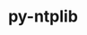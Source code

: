 ---
title: "py-ntplib"
layout: cache
categories: [package, develop]
meta: {"versions": ["0.4.0"], "compilers": ["gcc@=11.4.0", "gcc@=9.4.0", "oneapi@=2023.2.0", "oneapi@=2024.0.0"], "oss": ["ubuntu20.04", "ubuntu22.04"], "platforms": ["linux"], "targets": ["aarch64", "neoverse_v1", "neoverse_v2", "ppc64le", "x86_64_v3"], "stacks": ["e4s", "e4s-aarch64", "e4s-neoverse-v2", "e4s-neoverse_v1", "e4s-oneapi", "e4s-power", "root"], "num_specs": 13, "num_specs_by_stack": {"root": 13, "e4s-neoverse_v1": 2, "e4s-power": 3, "e4s": 2, "e4s-oneapi": 3, "e4s-aarch64": 1, "e4s-neoverse-v2": 2}}
spec_details: [{"hash": "bhddq7b6nrsrrlqpmifu3keccdhqkplv", "compiler": "gcc@=11.4.0", "versions": ["0.4.0"], "os": "ubuntu20.04", "platform": "linux", "target": "neoverse_v1", "variants": ["build_system=python_pip"], "stacks": ["root", "e4s-neoverse_v1"], "size": "-", "tarball": "https://binaries.spack.io/develop/build_cache/linux-ubuntu20.04-neoverse_v1/gcc-11.4.0/py-ntplib-0.4.0/linux-ubuntu20.04-neoverse_v1-gcc-11.4.0-py-ntplib-0.4.0-bhddq7b6nrsrrlqpmifu3keccdhqkplv.spack"}, {"hash": "hotyyg7z6jysqpxh3ggxj6lyfrbqkd6k", "compiler": "gcc@=11.4.0", "versions": ["0.4.0"], "os": "ubuntu20.04", "platform": "linux", "target": "neoverse_v1", "variants": ["build_system=python_pip"], "stacks": ["root", "e4s-neoverse_v1"], "size": "-", "tarball": "https://binaries.spack.io/develop/build_cache/linux-ubuntu20.04-neoverse_v1/gcc-11.4.0/py-ntplib-0.4.0/linux-ubuntu20.04-neoverse_v1-gcc-11.4.0-py-ntplib-0.4.0-hotyyg7z6jysqpxh3ggxj6lyfrbqkd6k.spack"}, {"hash": "ocgezo2racscob3hgpiabz3emmxteooc", "compiler": "gcc@=9.4.0", "versions": ["0.4.0"], "os": "ubuntu20.04", "platform": "linux", "target": "ppc64le", "variants": ["build_system=python_pip"], "stacks": ["e4s-power", "root"], "size": "-", "tarball": "https://binaries.spack.io/develop/build_cache/linux-ubuntu20.04-ppc64le/gcc-9.4.0/py-ntplib-0.4.0/linux-ubuntu20.04-ppc64le-gcc-9.4.0-py-ntplib-0.4.0-ocgezo2racscob3hgpiabz3emmxteooc.spack"}, {"hash": "yz3cfmm2gfbbdjvgbl745eupatepdc4p", "compiler": "gcc@=9.4.0", "versions": ["0.4.0"], "os": "ubuntu20.04", "platform": "linux", "target": "ppc64le", "variants": ["build_system=python_pip"], "stacks": ["e4s-power", "root"], "size": "-", "tarball": "https://binaries.spack.io/develop/build_cache/linux-ubuntu20.04-ppc64le/gcc-9.4.0/py-ntplib-0.4.0/linux-ubuntu20.04-ppc64le-gcc-9.4.0-py-ntplib-0.4.0-yz3cfmm2gfbbdjvgbl745eupatepdc4p.spack"}, {"hash": "xhamubis7x7u3jicquzms6j4x6nocr3r", "compiler": "gcc@=9.4.0", "versions": ["0.4.0"], "os": "ubuntu20.04", "platform": "linux", "target": "ppc64le", "variants": ["build_system=python_pip"], "stacks": ["e4s-power", "root"], "size": "-", "tarball": "https://binaries.spack.io/develop/build_cache/linux-ubuntu20.04-ppc64le/gcc-9.4.0/py-ntplib-0.4.0/linux-ubuntu20.04-ppc64le-gcc-9.4.0-py-ntplib-0.4.0-xhamubis7x7u3jicquzms6j4x6nocr3r.spack"}, {"hash": "f35cicgtxppleefee6rcc7qdsenlt4qk", "compiler": "gcc@=11.4.0", "versions": ["0.4.0"], "os": "ubuntu20.04", "platform": "linux", "target": "x86_64_v3", "variants": ["build_system=python_pip"], "stacks": ["root", "e4s"], "size": "-", "tarball": "https://binaries.spack.io/develop/build_cache/linux-ubuntu20.04-x86_64_v3/gcc-11.4.0/py-ntplib-0.4.0/linux-ubuntu20.04-x86_64_v3-gcc-11.4.0-py-ntplib-0.4.0-f35cicgtxppleefee6rcc7qdsenlt4qk.spack"}, {"hash": "k5jytzxa2phei7va24lau76otlho5i3b", "compiler": "gcc@=11.4.0", "versions": ["0.4.0"], "os": "ubuntu20.04", "platform": "linux", "target": "x86_64_v3", "variants": ["build_system=python_pip"], "stacks": ["root", "e4s"], "size": "-", "tarball": "https://binaries.spack.io/develop/build_cache/linux-ubuntu20.04-x86_64_v3/gcc-11.4.0/py-ntplib-0.4.0/linux-ubuntu20.04-x86_64_v3-gcc-11.4.0-py-ntplib-0.4.0-k5jytzxa2phei7va24lau76otlho5i3b.spack"}, {"hash": "7briigerowywpnebjart6jqx7l5esltk", "compiler": "oneapi@=2023.2.0", "versions": ["0.4.0"], "os": "ubuntu20.04", "platform": "linux", "target": "x86_64_v3", "variants": ["build_system=python_pip"], "stacks": ["e4s-oneapi", "root"], "size": "-", "tarball": "https://binaries.spack.io/develop/build_cache/linux-ubuntu20.04-x86_64_v3/oneapi-2023.2.0/py-ntplib-0.4.0/linux-ubuntu20.04-x86_64_v3-oneapi-2023.2.0-py-ntplib-0.4.0-7briigerowywpnebjart6jqx7l5esltk.spack"}, {"hash": "xiv6a76jwwp6tlbkt7atodt3cfdkmfi3", "compiler": "gcc@=11.4.0", "versions": ["0.4.0"], "os": "ubuntu22.04", "platform": "linux", "target": "aarch64", "variants": ["build_system=python_pip"], "stacks": ["e4s-aarch64", "root"], "size": "-", "tarball": "https://binaries.spack.io/develop/build_cache/linux-ubuntu22.04-aarch64/gcc-11.4.0/py-ntplib-0.4.0/linux-ubuntu22.04-aarch64-gcc-11.4.0-py-ntplib-0.4.0-xiv6a76jwwp6tlbkt7atodt3cfdkmfi3.spack"}, {"hash": "eqt7b2wa252xvlh53h5ar3pzpozzzyp2", "compiler": "gcc@=11.4.0", "versions": ["0.4.0"], "os": "ubuntu22.04", "platform": "linux", "target": "neoverse_v2", "variants": ["build_system=python_pip"], "stacks": ["root", "e4s-neoverse-v2"], "size": "-", "tarball": "https://binaries.spack.io/develop/build_cache/linux-ubuntu22.04-neoverse_v2/gcc-11.4.0/py-ntplib-0.4.0/linux-ubuntu22.04-neoverse_v2-gcc-11.4.0-py-ntplib-0.4.0-eqt7b2wa252xvlh53h5ar3pzpozzzyp2.spack"}, {"hash": "kguwvu375a7vdlxuz4xij4epjkucqx75", "compiler": "gcc@=11.4.0", "versions": ["0.4.0"], "os": "ubuntu22.04", "platform": "linux", "target": "neoverse_v2", "variants": ["build_system=python_pip"], "stacks": ["root", "e4s-neoverse-v2"], "size": "-", "tarball": "https://binaries.spack.io/develop/build_cache/linux-ubuntu22.04-neoverse_v2/gcc-11.4.0/py-ntplib-0.4.0/linux-ubuntu22.04-neoverse_v2-gcc-11.4.0-py-ntplib-0.4.0-kguwvu375a7vdlxuz4xij4epjkucqx75.spack"}, {"hash": "iskuvyvpvfjzomn545hz2xhun2vsgotp", "compiler": "oneapi@=2024.0.0", "versions": ["0.4.0"], "os": "ubuntu22.04", "platform": "linux", "target": "x86_64_v3", "variants": ["build_system=python_pip"], "stacks": ["e4s-oneapi", "root"], "size": "-", "tarball": "https://binaries.spack.io/develop/build_cache/linux-ubuntu22.04-x86_64_v3/oneapi-2024.0.0/py-ntplib-0.4.0/linux-ubuntu22.04-x86_64_v3-oneapi-2024.0.0-py-ntplib-0.4.0-iskuvyvpvfjzomn545hz2xhun2vsgotp.spack"}, {"hash": "oin4lu32y6qsad5dqkkc2wdlxnlpu47j", "compiler": "oneapi@=2024.0.0", "versions": ["0.4.0"], "os": "ubuntu22.04", "platform": "linux", "target": "x86_64_v3", "variants": ["build_system=python_pip"], "stacks": ["e4s-oneapi", "root"], "size": "-", "tarball": "https://binaries.spack.io/develop/build_cache/linux-ubuntu22.04-x86_64_v3/oneapi-2024.0.0/py-ntplib-0.4.0/linux-ubuntu22.04-x86_64_v3-oneapi-2024.0.0-py-ntplib-0.4.0-oin4lu32y6qsad5dqkkc2wdlxnlpu47j.spack"}]
---